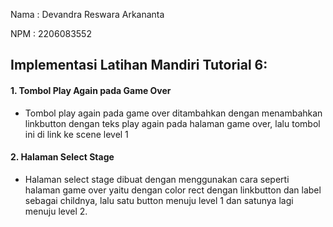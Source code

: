Nama : Devandra Reswara Arkananta

NPM : 2206083552

## Implementasi Latihan Mandiri Tutorial 6:

#### 1. Tombol Play Again pada Game Over
* Tombol play again pada game over ditambahkan dengan menambahkan linkbutton dengan teks play again pada halaman game over, lalu tombol ini di link ke scene level 1

#### 2. Halaman Select Stage
* Halaman select stage dibuat dengan menggunakan cara seperti halaman game over yaitu dengan color rect dengan linkbutton dan label sebagai childnya, lalu satu button menuju level 1 dan satunya lagi menuju level 2.
